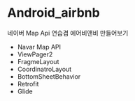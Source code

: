 # Android_airbnb
네이버 Map Api 연습겸 에어비앤비 만들어보기

- Navar Map API 
- ViewPager2
- FragmeLayout
- CoordinatroLayout
- BottomSheetBehavior
- Retrofit
- Glide
